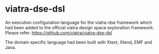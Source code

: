 # viatra-dse-dsl
An execution configuration language for the viatra-dse framework which had been added to the official viatra design space exploration framework.
Please refer: https://github.com/viatra/viatra-dse-dsl

The domain specific language had been built with Xtext, Xtend, EMF and Java.

